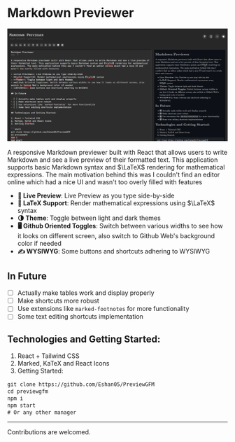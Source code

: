 # Markdown Previewer

![Page](./image.png)

A responsive Markdown previewer built with React that allows users to write Markdown and see a live preview of their formatted text. This application supports basic Markdown syntax and $\LaTeX$ rendering for mathematical expressions. The main motivation behind this was I couldn't find an editor online which had a nice UI and wasn't too overly filled with features

- **🌟 Live Preview**: Live Preview as you type side-by-side
- **🔢 LaTeX Support**: Render mathematical expressions using $\LaTeX$ syntax
- **🌗 Theme**: Toggle between light and dark themes
- **🖥️ Github Oriented Toggles**: Switch between various widths to see how it looks on different screen, also switch to Github Web's background color if needed
- **✍️ WYSIWYG**: Some buttons and shortcuts adhering to WYSIWYG

## In Future

- [ ] Actually make tables work and display properly
- [ ] Make shortcuts more robust
- [ ] Use extensions like `marked-footnotes` for more functionality
- [ ] Some text editing shortcuts implementation

## Technologies and Getting Started: 

1. React + Tailwind CSS
2. Marked, KaTeX and React Icons
3. Getting Started:

```shell
git clone https://github.com/Eshan05/PreviewGFM
cd previewgfm
npm i
npm start
# Or any other manager
```

---

Contributions are welcomed.